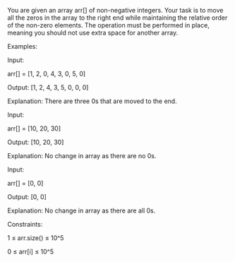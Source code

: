 You are given an array arr[] of non-negative integers. Your task is to move all the zeros in the array to the right end while maintaining the relative order of the non-zero elements. The operation must be performed in place, meaning you should not use extra space for another array.


Examples:


Input: 

arr[] = [1, 2, 0, 4, 3, 0, 5, 0]

Output: [1, 2, 4, 3, 5, 0, 0, 0]

Explanation: There are three 0s that are moved to the end.

Input: 

arr[] = [10, 20, 30]

Output: [10, 20, 30]

Explanation: No change in array as there are no 0s.

Input: 

arr[] = [0, 0]

Output: [0, 0]

Explanation: No change in array as there are all 0s.

Constraints:

1 ≤ arr.size() ≤ 10^5

0 ≤ arr[i] ≤ 10^5
